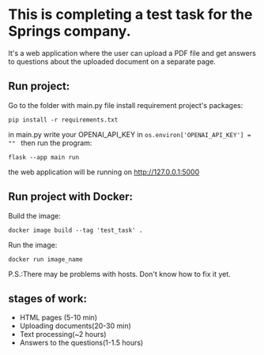 # This is completing a test task for the Springs company.

It's a web application where the user can upload a PDF file 
and get answers to questions about the uploaded document on a separate page.


## Run project:

Go to the folder with main.py file
install requirement project's packages:

```
pip install -r requirements.txt
```
in main.py write your OPENAI_API_KEY in ``` os.environ['OPENAI_API_KEY'] = ""  ```
then run the program:
```
flask --app main run
```

the web application will be running on http://127.0.0.1:5000

## Run project with Docker:
Build the image:
```
docker image build --tag 'test_task' .
```
Run the image:
```
docker run image_name
```
P.S.:There may be problems with hosts. Don't know how to fix it yet. 

## stages of work:
- HTML pages (5-10 min)
- Uploading documents(20-30 min)
- Text processing(~2 hours)
- Answers to the questions(1-1.5 hours)